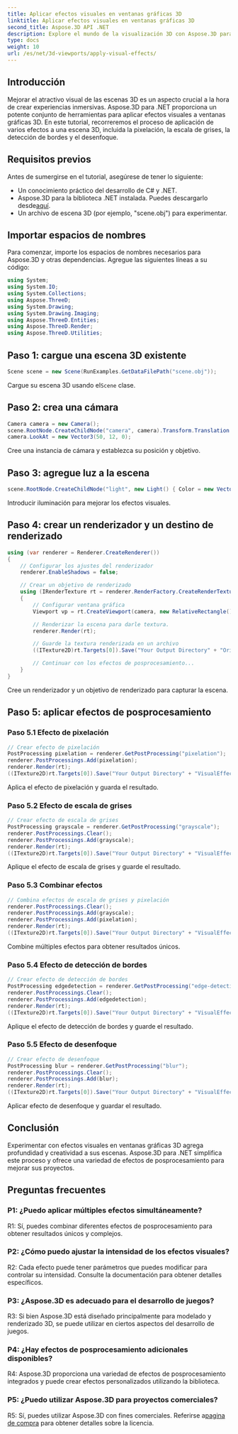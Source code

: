 ```yaml
---
title: Aplicar efectos visuales en ventanas gráficas 3D
linktitle: Aplicar efectos visuales en ventanas gráficas 3D
second_title: Aspose.3D API .NET
description: Explore el mundo de la visualización 3D con Aspose.3D para .NET. Aprenda a aplicar efectos visuales cautivadores a sus escenas utilizando tutoriales paso a paso. Mejore sus proyectos con efectos de pixelación, escala de grises, detección de bordes y desenfoque.
type: docs
weight: 10
url: /es/net/3d-viewports/apply-visual-effects/
---
```

## Introducción

Mejorar el atractivo visual de las escenas 3D es un aspecto crucial a la hora de crear experiencias inmersivas. Aspose.3D para .NET proporciona un potente conjunto de herramientas para aplicar efectos visuales a ventanas gráficas 3D. En este tutorial, recorreremos el proceso de aplicación de varios efectos a una escena 3D, incluida la pixelación, la escala de grises, la detección de bordes y el desenfoque.

## Requisitos previos

Antes de sumergirse en el tutorial, asegúrese de tener lo siguiente:

- Un conocimiento práctico del desarrollo de C# y .NET.
-  Aspose.3D para la biblioteca .NET instalada. Puedes descargarlo desde[aquí](https://releases.aspose.com/3d/net/).
- Un archivo de escena 3D (por ejemplo, "scene.obj") para experimentar.

## Importar espacios de nombres

Para comenzar, importe los espacios de nombres necesarios para Aspose.3D y otras dependencias. Agregue las siguientes líneas a su código:

```csharp
using System;
using System.IO;
using System.Collections;
using Aspose.ThreeD;
using System.Drawing;
using System.Drawing.Imaging;
using Aspose.ThreeD.Entities;
using Aspose.ThreeD.Render;
using Aspose.ThreeD.Utilities;
```

## Paso 1: cargue una escena 3D existente

```csharp
Scene scene = new Scene(RunExamples.GetDataFilePath("scene.obj"));
```

 Cargue su escena 3D usando el`Scene` clase.

## Paso 2: crea una cámara

```csharp
Camera camera = new Camera();
scene.RootNode.CreateChildNode("camera", camera).Transform.Translation = new Vector3(2, 44, 66);
camera.LookAt = new Vector3(50, 12, 0);
```

Cree una instancia de cámara y establezca su posición y objetivo.

## Paso 3: agregue luz a la escena

```csharp
scene.RootNode.CreateChildNode("light", new Light() { Color = new Vector3(Color.White), LightType = LightType.Point }).Transform.Translation = new Vector3(26, 57, 43);
```

Introducir iluminación para mejorar los efectos visuales.

## Paso 4: crear un renderizador y un destino de renderizado

```csharp
using (var renderer = Renderer.CreateRenderer())
{
    // Configurar los ajustes del renderizador
    renderer.EnableShadows = false;

    // Crear un objetivo de renderizado
    using (IRenderTexture rt = renderer.RenderFactory.CreateRenderTexture(new RenderParameters(), 1, 1024, 1024))
    {
        // Configurar ventana gráfica
        Viewport vp = rt.CreateViewport(camera, new RelativeRectangle() { ScaleWidth = 1, ScaleHeight = 1 });

        // Renderizar la escena para darle textura.
        renderer.Render(rt);

        // Guarde la textura renderizada en un archivo
        ((ITexture2D)rt.Targets[0]).Save("Your Output Directory" + "Original_viewport_out.png", ImageFormat.Png);

        // Continuar con los efectos de posprocesamiento...
    }
}
```

Cree un renderizador y un objetivo de renderizado para capturar la escena.

## Paso 5: aplicar efectos de posprocesamiento

### Paso 5.1 Efecto de pixelación

```csharp
// Crear efecto de pixelación
PostProcessing pixelation = renderer.GetPostProcessing("pixelation");
renderer.PostProcessings.Add(pixelation);
renderer.Render(rt);
((ITexture2D)rt.Targets[0]).Save("Your Output Directory" + "VisualEffect_pixelation_out.png", ImageFormat.Png);
```

Aplica el efecto de pixelación y guarda el resultado.

### Paso 5.2 Efecto de escala de grises

```csharp
// Crear efecto de escala de grises
PostProcessing grayscale = renderer.GetPostProcessing("grayscale");
renderer.PostProcessings.Clear();
renderer.PostProcessings.Add(grayscale);
renderer.Render(rt);
((ITexture2D)rt.Targets[0]).Save("Your Output Directory" + "VisualEffect_grayscale_out.png", ImageFormat.Png);
```

Aplique el efecto de escala de grises y guarde el resultado.

### Paso 5.3 Combinar efectos

```csharp
// Combina efectos de escala de grises y pixelación
renderer.PostProcessings.Clear();
renderer.PostProcessings.Add(grayscale);
renderer.PostProcessings.Add(pixelation);
renderer.Render(rt);
((ITexture2D)rt.Targets[0]).Save("Your Output Directory" + "VisualEffect_grayscale+pixelation_out.png", ImageFormat.Png);
```

Combine múltiples efectos para obtener resultados únicos.

### Paso 5.4 Efecto de detección de bordes

```csharp
// Crear efecto de detección de bordes
PostProcessing edgedetection = renderer.GetPostProcessing("edge-detection");
renderer.PostProcessings.Clear();
renderer.PostProcessings.Add(edgedetection);
renderer.Render(rt);
((ITexture2D)rt.Targets[0]).Save("Your Output Directory" + "VisualEffect_edgedetection_out.png", ImageFormat.Png);
```

Aplique el efecto de detección de bordes y guarde el resultado.

### Paso 5.5 Efecto de desenfoque

```csharp
// Crear efecto de desenfoque
PostProcessing blur = renderer.GetPostProcessing("blur");
renderer.PostProcessings.Clear();
renderer.PostProcessings.Add(blur);
renderer.Render(rt);
((ITexture2D)rt.Targets[0]).Save("Your Output Directory" + "VisualEffect_blur_out.png", ImageFormat.Png);
```

Aplicar efecto de desenfoque y guardar el resultado.

## Conclusión

Experimentar con efectos visuales en ventanas gráficas 3D agrega profundidad y creatividad a sus escenas. Aspose.3D para .NET simplifica este proceso y ofrece una variedad de efectos de posprocesamiento para mejorar sus proyectos.

## Preguntas frecuentes

### P1: ¿Puedo aplicar múltiples efectos simultáneamente?

R1: Sí, puedes combinar diferentes efectos de posprocesamiento para obtener resultados únicos y complejos.

### P2: ¿Cómo puedo ajustar la intensidad de los efectos visuales?

R2: Cada efecto puede tener parámetros que puedes modificar para controlar su intensidad. Consulte la documentación para obtener detalles específicos.

### P3: ¿Aspose.3D es adecuado para el desarrollo de juegos?

R3: Si bien Aspose.3D está diseñado principalmente para modelado y renderizado 3D, se puede utilizar en ciertos aspectos del desarrollo de juegos.

### P4: ¿Hay efectos de posprocesamiento adicionales disponibles?

R4: Aspose.3D proporciona una variedad de efectos de posprocesamiento integrados y puede crear efectos personalizados utilizando la biblioteca.

### P5: ¿Puedo utilizar Aspose.3D para proyectos comerciales?

 R5: Sí, puedes utilizar Aspose.3D con fines comerciales. Referirse a[pagina de compra](https://purchase.aspose.com/buy) para obtener detalles sobre la licencia.